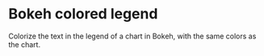 # Bokeh colored legend

Colorize the text in the legend of a chart in Bokeh, with the same colors as the chart.
